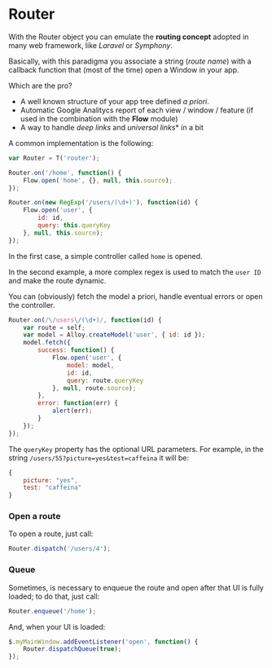 # Router

With the Router object you can emulate the **routing concept** adopted in many web framework, like *Laravel* or *Symphony*.

Basically, with this paradigma you associate a string (*route name*) with a callback function that (most of the time) open a Window in your app. 

Which are the pro? 

* A well known structure of your app tree defined *a priori*.
* Automatic Google Analitycs report of each view / window / feature (if used in the combination with the **Flow** module)
* A way to handle *deep links* and *universal links** in a bit

A common implementation is the following:

```javascript
var Router = T('router');

Router.on('/home', function() {
	Flow.open('home', {}, null, this.source); 
});

Router.on(new RegExp('/users/(\d+)'), function(id) {
	Flow.open('user', {
		id: id,
		query: this.queryKey
	}, null, this.source);
});
```

In the first case, a simple controller called `home` is opened.

In the second example, a more complex regex is used to match the `user ID` and make the route dynamic.

You can (obviously) fetch the model a priori, handle eventual errors or open the controller.

```javascript
Router.on(/\/users\/(\d+)/, function(id) {
	var route = self;
	var model = Alloy.createModel('user', { id: id });
	model.fetch({
		success: function() {
			Flow.open('user', {
				model: model,
				id: id,
				query: route.queryKey
			}, null, route.source);
		},
		error: function(err) {
			alert(err);
		}
	});
});
```

The `queryKey` property has the optional URL parameters. For example, in the string `/users/55?picture=yes&test=caffeina` it will be:

```javascript
{
	picture: "yes",
	test: "caffeina"
}
```

### Open a route

To open a route, just call:

```javascript
Router.dispatch('/users/4');
```

### Queue

Sometimes, is necessary to enqueue the route and open after that UI is fully loaded; to do that, just call:

```javascript
Router.enqueue('/home');
```

And, when your UI is loaded:

```javascript
$.myMainWindow.addEventListener('open', function() {
	Router.dispatchQueue(true);
});
```